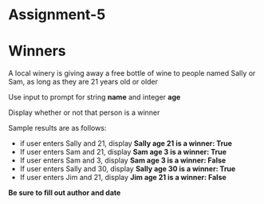 # Assignment-5
<h1>Winners</h1>

<p>A local winery is giving away a free bottle of wine to people named Sally or Sam, as long as they are 21 years old or older</p>

<p>Use input to prompt for string <b>name</b> and integer <b>age</b></p>

<p>Display whether or not that person is a winner</p>

<p>Sample results are as follows:</p>
<ul>
    <li>if user enters Sally and 21, display <b>Sally age 21 is a winner: True</b></li>
    <li>If user enters Sam and 21, display <b>Sam age 3 is a winner: True</b></li>
    <li>If user enters Sam and 3, display <b>Sam age 3 is a winner: False</b></li>
    <li>If user enters Sally and 30, display <b>Sally age 30 is a winner: True</b></li>
    <li>If user enters Jim and 21, display <b>Jim age 21 is a winner: False</b></li>
</ul>

<p><b>Be sure to fill out author and date<br>

<br>



